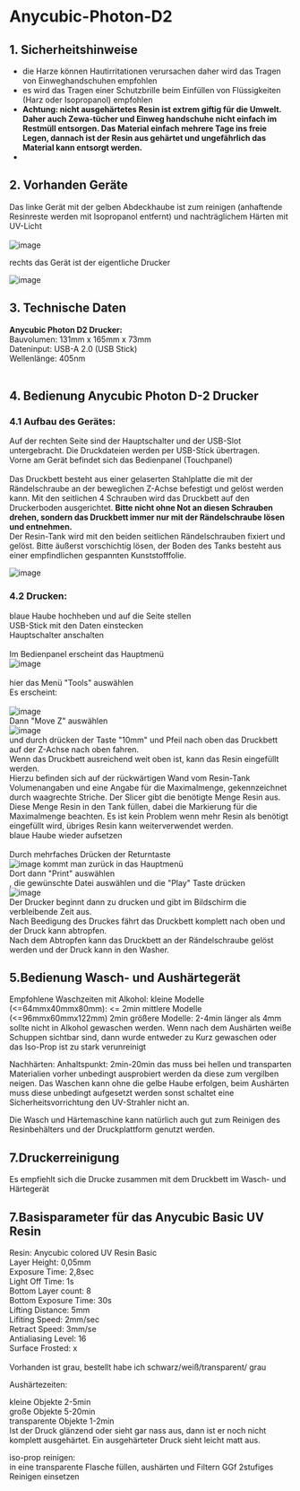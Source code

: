 # Anycubic-Photon-D2
## 1. Sicherheitshinweise
- die Harze können Hautirritationen verursachen daher wird das Tragen von Einweghandschuhen empfohlen<br>
- es wird das Tragen einer Schutzbrille beim Einfüllen von Flüssigkeiten (Harz oder Isopropanol) empfohlen<br>
- <b>Achtung: nicht ausgehärtetes Resin ist extrem giftig für die Umwelt. Daher auch Zewa-tücher und Einweg handschuhe nicht einfach im Restmüll entsorgen. Das Material einfach mehrere Tage ins freie Legen, dannach ist der Resin aus gehärtet und ungefährlich das Material kann entsorgt werden.</b>
- 

## 2. Vorhanden Geräte
Das linke Gerät mit der gelben Abdeckhaube ist zum reinigen (anhaftende Resinreste werden mit Isopropanol entfernt) und nachträglichem Härten mit UV-Licht<br>
<br>
![image](https://github.com/makerspace-wi/Anycubic-Photon-D2/assets/126797902/80e512b4-5a34-4ffb-9f82-badab4c5515c)


rechts das Gerät ist der eigentliche Drucker<br>


![image](https://github.com/makerspace-wi/Anycubic-Photon-D2/assets/126797902/92d574fc-f1d7-408b-8994-8d4bbd0884aa)
<br>
## 3. Technische Daten
<b>Anycubic Photon D2 Drucker:</b><br>
  Bauvolumen: 131mm x 165mm x 73mm <br>
  Dateninput: USB-A 2.0 (USB Stick) <br>
  Wellenlänge: 405nm <br>
<br>  





## 4. Bedienung Anycubic Photon D-2 Drucker<br>
### 4.1 Aufbau des Gerätes:
Auf der rechten Seite sind der Hauptschalter und der USB-Slot untergebracht. Die Druckdateien werden per USB-Stick übertragen.<br>
Vorne am Gerät befindet sich das Bedienpanel (Touchpanel)<br>
<br>
Das Druckbett besteht aus einer gelaserten Stahlplatte die mit der Rändelschraube an der beweglichen Z-Achse befestigt und gelöst werden kann. Mit den seitlichen 4 Schrauben wird das Druckbett auf den Druckerboden ausgerichtet. <b>Bitte nicht ohne Not an diesen Schrauben drehen, sondern das Druckbett immer nur mit der Rändelschraube lösen und entnehmen.</b><br>
Der Resin-Tank wird mit den beiden seitlichen Rändelschrauben fixiert und gelöst. Bitte äußerst vorschichtig lösen, der Boden des Tanks besteht aus einer empfindlichen gespannten Kunststofffolie.<br>

![image](https://github.com/makerspace-wi/Anycubic-Photon-D2/assets/126797902/8564bbf8-2598-436a-9f87-0dad66c61348)

 ### 4.2 Drucken:<br>
  blaue Haube hochheben und auf die Seite stellen<br>
  USB-Stick mit den Daten einstecken<br>
  Hauptschalter anschalten<br>
  <br>
  Im Bedienpanel erscheint das Hauptmenü<br>
  ![image](https://github.com/makerspace-wi/Anycubic-Photon-D2/assets/126797902/d1b7887b-b49a-4d38-b2d8-b7b292b17c1b)<br>
  <br>
hier das Menü "Tools" auswählen<br>
Es erscheint:<br>
<br>
  ![image](https://github.com/makerspace-wi/Anycubic-Photon-D2/assets/126797902/d826a4e0-e869-41f3-ba94-4cb76be520b5)
<br>
Dann "Move Z" auswählen<br>
![image](https://github.com/makerspace-wi/Anycubic-Photon-D2/assets/126797902/75fe8db6-f163-4f5b-96ce-dbc8c6617bcf)
<br>
und durch drücken der Taste "10mm" und Pfeil nach oben das Druckbett auf der Z-Achse nach oben fahren.<br>
Wenn das Druckbett ausreichend weit oben ist, kann das Resin eingefüllt werden.<br>
Hierzu befinden sich auf der rückwärtigen Wand vom Resin-Tank Volumenangaben und eine Angabe für die Maximalmenge, gekennzeichnet durch waagrechte Striche. Der Slicer gibt die benötigte Menge Resin aus. Diese Menge Resin in den Tank füllen, dabei die Markierung für die Maximalmenge beachten. Es ist kein Problem wenn mehr Resin als benötigt eingefüllt wird, übriges Resin kann weiterverwendet werden.
<br>
blaue Haube wieder aufsetzen<br>
<br>
Durch mehrfaches Drücken der Returntaste<br>
![image](https://github.com/makerspace-wi/Anycubic-Photon-D2/assets/126797902/a5e1af36-5444-4378-9149-210148c6a5e5)
kommt man zurück in das Hauptmenü<br>
Dort dann "Print" auswählen<br>, die gewünschte Datei auswählen und die "Play" Taste drücken<br>
![image](https://github.com/makerspace-wi/Anycubic-Photon-D2/assets/126797902/5c9e8aba-3135-492e-b076-1c6f6021f47c)<br>
Der Drucker beginnt dann zu drucken und gibt im Bildschirm die verbleibende Zeit aus.<br>
Nach Beedigung des Druckes fährt das Druckbett komplett nach oben und der Druck kann abtropfen.<br>
Nach dem Abtropfen kann das Druckbett an der Rändelschraube gelöst werden und der Druck kann in den Washer.

## 5.Bedienung Wasch- und Aushärtegerät

Empfohlene Waschzeiten mit Alkohol:
kleine Modelle (<=64mmx40mmx80mm): <= 2min
mittlere Modelle (<=96mmx60mmx122mm) 2min
größere Modelle: 2-4min
länger als 4mm sollte nicht in Alkohol gewaschen werden. Wenn nach dem Aushärten weiße Schuppen sichtbar sind, dann wurde entweder zu Kurz gewaschen oder das Iso-Prop ist zu stark verunreinigt

Nachhärten:
Anhaltspunkt: 2min-20min
das muss bei hellen und transparten Materialien vorher unbedingt ausprobiert werden da diese zum vergilben neigen.
Das Waschen kann ohne die gelbe Haube erfolgen, beim Aushärten muss diese unbedingt aufgesetzt werden sonst schaltet eine Sicherheitsvorrichtung den UV-Strahler nicht an.

Die Wasch und Härtemaschine kann natürlich auch gut zum Reinigen des Resinbehälters und der Druckplattform genutzt werden. 


## 7.Druckerreinigung
Es empfiehlt sich die Drucke zusammen mit dem Druckbett im Wasch- und Härtegerät



## 7.Basisparameter für das Anycubic Basic UV Resin<br>
Resin: Anycubic colored UV Resin Basic<br>
Layer Height: 0,05mm<br>
Exposure Time: 2,8sec<br>
Light Off Time: 1s<br>
Bottom Layer count: 8<br>
Bottom Exposure Time: 30s<br>
Lifting Distance: 5mm<br>
Lifiting Speed: 2mm/sec<br>
Retract Speed: 3mm/se<br>
Antialiasing Level: 16<br>
Surface Frosted: x<br>
<br>
Vorhanden ist grau, bestellt habe ich schwarz/weiß/transparent/ grau<br>


Aushärtezeiten:<br>

kleine Objekte 2-5min<br>
große Objekte 5-20min<br>
transparente Objekte  1-2min<br>
Ist der Druck glänzend oder sieht gar nass aus, dann ist er noch nicht komplett ausgehärtet. Ein ausgehärteter Druck sieht leicht matt aus.<br>

iso-prop reinigen:<br>
in eine transparente Flasche füllen, aushärten und Filtern
GGf 2stufiges Reinigen einsetzen<br>



